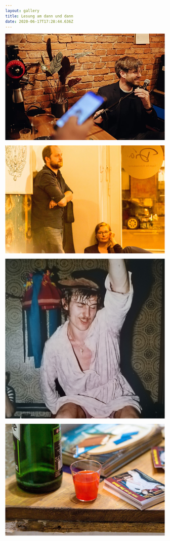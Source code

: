 ```yaml
---
layout: gallery
title: Lesung am dann und dann
date: 2020-06-17T17:28:44.636Z
---
```

![](/fotos/leser.jpg "Jemand Liest")

![](/fotos/gilajan.jpg)

![](/fotos/logo.jpg)

![](/fotos/schnaps.jpg)